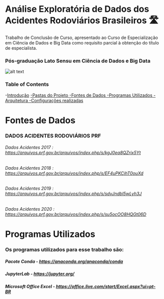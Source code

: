 # Análise Exploratória de Dados dos Acidentes Rodoviários Brasileiros 🛣

Trabalho de Conclusão de Curso, apresentado ao Curso de Especialização em Ciência de Dados e Big Data como requisito parcial à obtenção do título de especialista.

### Pós-graduação Lato Sensu em Ciência de Dados e Big Data
![alt text](https://whatsrel.com.br/wp-content/uploads/2019/06/puc-minas.png)


### Table of Contents

-[Introdução](#)
       [-Pastas do Projeto
       -Fontes de Dados
       -Programas Utilizados
       -Arquitetura
       -Configurações realizadas](#)


# Fontes de Dados

### DADOS ACIDENTES RODOVIÁRIOS PRF
###### Dados Acidentes 2017 : https://arquivos.prf.gov.br/arquivos/index.php/s/kgJ0ea8QZrix5Yt
###### Dados Acidentes 2018 : https://arquivos.prf.gov.br/arquivos/index.php/s/EF4uPKCihT0ouXd
###### Dados Acidentes 2019 : https://arquivos.prf.gov.br/arquivos/index.php/s/sdvJndbl5wLyh3J
###### Dados Acidentes 2020 : https://arquivos.prf.gov.br/arquivos/index.php/s/su5ocOO8HQGt06D

# Programas Utilizados
### Os programas utilizados para esse trabalho são:

##### Pacote Conda - https://anaconda.org/anaconda/conda
##### JupyterLab - https://jupyter.org/
#####  Microsoft Office Excel - https://office.live.com/start/Excel.aspx?ui=pt-BR

